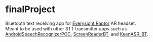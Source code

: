 # finalProject   
Bluetooth text receiving app for [Everysight Raptor](https://everysight.com/) AR headset.    
Meant to be used with other STT transmitter apps such as [AndroidSpeechRecognizerPOC](https://github.com/teamCARE/finalProject/tree/Version1-AndroidSpeechRecognizerPOC), [ScreenReaderBT](https://github.com/teamCARE/finalProject/tree/Version1-ScreenReaderBT), and [KeenASR_BT](https://github.com/teamCARE/finalProject/tree/Version1_KeenASR_BT).
